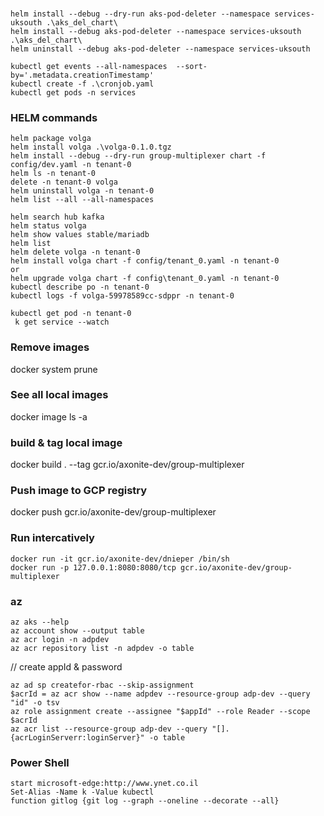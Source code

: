 ###

~~~
helm install --debug --dry-run aks-pod-deleter --namespace services-uksouth .\aks_del_chart\
helm install --debug aks-pod-deleter --namespace services-uksouth .\aks_del_chart\
helm uninstall --debug aks-pod-deleter --namespace services-uksouth

kubectl get events --all-namespaces  --sort-by='.metadata.creationTimestamp'
kubectl create -f .\cronjob.yaml
kubectl get pods -n services
~~~
### HELM commands
~~~
helm package volga
helm install volga .\volga-0.1.0.tgz
helm install --debug --dry-run group-multiplexer chart -f config/dev.yaml -n tenant-0
helm ls -n tenant-0
delete -n tenant-0 volga
helm uninstall volga -n tenant-0
helm list --all --all-namespaces

helm search hub kafka
helm status volga
helm show values stable/mariadb
helm list
helm delete volga -n tenant-0
helm install volga chart -f config/tenant_0.yaml -n tenant-0
or
helm upgrade volga chart -f config\tenant_0.yaml -n tenant-0
kubectl describe po -n tenant-0
kubectl logs -f volga-59978589cc-sdppr -n tenant-0

kubectl get pod -n tenant-0
 k get service --watch
~~~

### Remove images

docker system prune

### See all local images

docker image ls -a

### build & tag local image

docker build . --tag gcr.io/axonite-dev/group-multiplexer

### Push image to GCP registry

docker push gcr.io/axonite-dev/group-multiplexer

### Run intercatively
~~~
docker run -it gcr.io/axonite-dev/dnieper /bin/sh
docker run -p 127.0.0.1:8080:8080/tcp gcr.io/axonite-dev/group-multiplexer
~~~
### az 
~~~
az aks --help
az account show --output table
az acr login -n adpdev
az acr repository list -n adpdev -o table
~~~
// create appId & password 
~~~
az ad sp createfor-rbac --skip-assignment
$acrId = az acr show --name adpdev --resource-group adp-dev --query "id" -o tsv
az role assignment create --assignee "$appId" --role Reader --scope $acrId
az acr list --resource-group adp-dev --query "[].{acrLoginServerr:loginServer}" -o table
~~~
### Power Shell 
~~~
start microsoft-edge:http://www.ynet.co.il
Set-Alias -Name k -Value kubectl
function gitlog {git log --graph --oneline --decorate --all}
~~~
